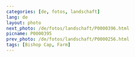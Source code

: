 ```yaml
---
categories: [de, fotos, landschaft]
lang: de
layout: photo
next_photo: /de/fotos/landschaft/P0000396.html
picname: P0000395
prev_photo: /de/fotos/landschaft/P0000256.html
tags: [Bishop Cap, Farm]
---
```

